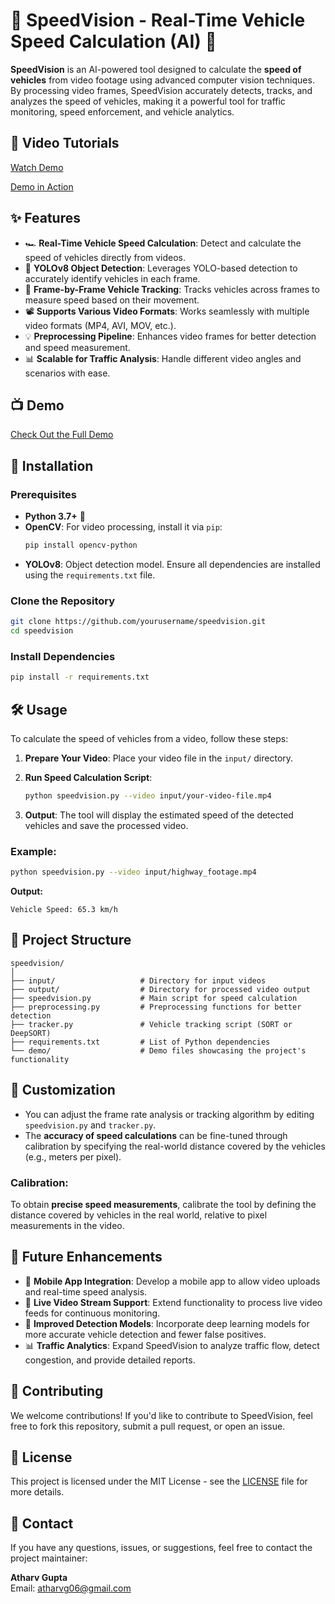 # 🚗 SpeedVision - Real-Time Vehicle Speed Calculation (AI) 🎥

**SpeedVision** is an AI-powered tool designed to calculate the **speed of vehicles** from video footage using advanced computer vision techniques. By processing video frames, SpeedVision accurately detects, tracks, and analyzes the speed of vehicles, making it a powerful tool for traffic monitoring, speed enforcement, and vehicle analytics.

## 🎥 Video Tutorials

[Watch Demo](https://github.com/user-attachments/assets/1f9da6ad-d2e2-42f8-b488-f7b2b4218e32)

[Demo in Action](https://github.com/user-attachments/assets/dc857d06-ef5c-4912-9e77-cce540e0d2a1)

## ✨ Features

- 🏎️ **Real-Time Vehicle Speed Calculation**: Detect and calculate the speed of vehicles directly from videos.
- 🎯 **YOLOv8 Object Detection**: Leverages YOLO-based detection to accurately identify vehicles in each frame.
- 🔄 **Frame-by-Frame Vehicle Tracking**: Tracks vehicles across frames to measure speed based on their movement.
- 📽️ **Supports Various Video Formats**: Works seamlessly with multiple video formats (MP4, AVI, MOV, etc.).
- 💡 **Preprocessing Pipeline**: Enhances video frames for better detection and speed measurement.
- 📊 **Scalable for Traffic Analysis**: Handle different video angles and scenarios with ease.

## 📺 Demo

[Check Out the Full Demo](https://github.com/user-attachments/assets/dc857d06-ef5c-4912-9e77-cce540e0d2a1)

## 🚀 Installation

### Prerequisites

- **Python 3.7+** 🐍
- **OpenCV**: For video processing, install it via `pip`:
  ```bash
  pip install opencv-python
  ```
- **YOLOv8**: Object detection model. Ensure all dependencies are installed using the `requirements.txt` file.

### Clone the Repository

```bash
git clone https://github.com/yourusername/speedvision.git
cd speedvision
```

### Install Dependencies

```bash
pip install -r requirements.txt
```

## 🛠️ Usage

To calculate the speed of vehicles from a video, follow these steps:

1. **Prepare Your Video**: Place your video file in the `input/` directory.
   
2. **Run Speed Calculation Script**:

   ```bash
   python speedvision.py --video input/your-video-file.mp4
   ```

3. **Output**: The tool will display the estimated speed of the detected vehicles and save the processed video.

### Example:

```bash
python speedvision.py --video input/highway_footage.mp4
```

**Output:**

```
Vehicle Speed: 65.3 km/h
```

## 📂 Project Structure

```
speedvision/
│
├── input/                   # Directory for input videos
├── output/                  # Directory for processed video output
├── speedvision.py           # Main script for speed calculation
├── preprocessing.py         # Preprocessing functions for better detection
├── tracker.py               # Vehicle tracking script (SORT or DeepSORT)
├── requirements.txt         # List of Python dependencies
└── demo/                    # Demo files showcasing the project's functionality
```

## 🔧 Customization

- You can adjust the frame rate analysis or tracking algorithm by editing `speedvision.py` and `tracker.py`.
- The **accuracy of speed calculations** can be fine-tuned through calibration by specifying the real-world distance covered by the vehicles (e.g., meters per pixel).

### Calibration:

To obtain **precise speed measurements**, calibrate the tool by defining the distance covered by vehicles in the real world, relative to pixel measurements in the video.

## 🌱 Future Enhancements

- 📱 **Mobile App Integration**: Develop a mobile app to allow video uploads and real-time speed analysis.
- 🎥 **Live Video Stream Support**: Extend functionality to process live video feeds for continuous monitoring.
- 🧠 **Improved Detection Models**: Incorporate deep learning models for more accurate vehicle detection and fewer false positives.
- 📊 **Traffic Analytics**: Expand SpeedVision to analyze traffic flow, detect congestion, and provide detailed reports.

## 🤝 Contributing

We welcome contributions! If you'd like to contribute to SpeedVision, feel free to fork this repository, submit a pull request, or open an issue.

## 📝 License

This project is licensed under the MIT License - see the [LICENSE](LICENSE) file for more details.

## 📧 Contact

If you have any questions, issues, or suggestions, feel free to contact the project maintainer:

**Atharv Gupta**  
Email: [atharvg06@gmail.com](mailto:atharvg06@gmail.com)
